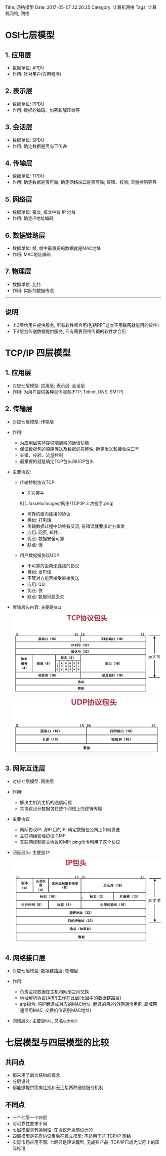 Title: 网络模型
Date: 2017-05-07 22:26:25
Category: 计算机网络
Tags: 计算机网络, 网络

# OSI七层模型

## 1. 应用层

* 数据单位: APDU
* 作用: 针对用户(应用程序)

## 2. 表示层

* 数据单位: PPDU
* 作用: 数据的编码、加密和解压缩等
    
## 3. 会话层

* 数据单位: SPDU
* 作用: 确定数据是否向下传递

## 4. 传输层

* 数据单位: TPDU
* 作用: 确定数据是否可靠; 确定网络端口是否可靠; 查错、校验; 流量控制等等
    
## 5. 网络层

* 数据单位: 报文, 报文中有 IP 地址
* 作用: 确定IP地址编码
    
## 6. 数据链路层

* 数据单位: 帧, 帧中最重要的数据就是MAC地址
* 作用: MAC地址编码
    
## 7. 物理层

* 数据单位: 比特
* 作用: 实际的数据传递     
    
---

## 说明
* 上3层给用户提供服务, 所有软件都会用(包括PPT这类不用联网就能用的软件)
* 下4层为传送数据提供服务, 只有需要网络传输的软件才会用

# TCP/IP 四层模型

## 1. 应用层

* 对应七层模型: 应用层; 表示层; 会话层
* 作用: 为用户提供各种具体服务(FTP, Telnet, DNS, SMTP)
    
## 2. 传输层

* 对应七层模型: 传输层
* 作用:     
    * 为应用层实体提供端到端的通信功能
    * 保证数据包的顺序传送及数据的完整性; 确定发送和接收端口号
    * 查错、校验、流量控制
    * 最重要的就是确定TCP包头和UDP包头
* 主要协议:     
    * 传输控制协议TCP
      
        * 3 次握手
      
        ![](../assets/images/网络/TCP:IP 3 次握手.png)
      
        * 可靠的面向连接的协议
        * 类似: 打电话
        * 传输数据过程中始终有交流, 有错误就要求对方重发
        * 应用: 网页, 邮件...
        * 优点: 数据安全可靠
        * 缺点: 慢
      
    * 用户数据报协议UDP
      
        * 不可靠的面向无连接的协议
        * 类似: 发短信
        * 不管对方能否接受直接发送
        * 应用: QQ
        * 优点: 快
        * 缺点: 数据可能丢失

* 传输层头内容: 主要是`端口`

    ![](../assets/images/网络/TCP包头.png)
    
    ![](../assets/images/网络/UDP包头.png)

## 3. 网际互连层

* 对应七层模型: 网络层
* 作用: 
    * 解决主机到主机的通信问题
    * 其协议设计数据包在整个网络上的逻辑传输

* 主要协议
    * 网际协议IP: 源IP,目的IP; 确定数据在公网上如何发送
    * 互联网组管理协议IGMP
    * 互联网控制报文协议ICMP: ping命令利用了这个协议
* 网际层头: 主要是`IP`

    ![](../assets/images/网络/IP包头.png)

## 4. 网络接口层
* 对应七层模型: 数据链路层; 物理层
* 作用:
    * 负责监视数据在主机和网络之间交换
    * 地址解析协议(ARP)工作在此层(七层中的数据链路层)
    * arp指令: 将IP翻译成对应的MAC地址; 翻译的目的(外网通信用IP, 局域网通信用MAC, 交换机值识别MAC地址)

* 网络层头: 主要是`MAC`, 又名`以太帧头`

# 七层模型与四层模型的比较

## 共同点
* 都采用了层次结构的概念
* 分层设计
* 都能够提供面向连接和无连接两种通信服务机制

## 不同点
* 一个七层一个四层
* 对可靠性要求不同
* 七层模型具有通用性: 在协议开发前设计的
* 四层模型是先有协议集后在建立模型: 不适用于非 TCP/IP 网络
* 实际市场应用不同: 七层只是理论模型, 无成熟产品; TCP/IP已成为实际上的国际标准

